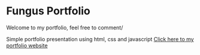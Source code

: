 # Fungus Portfolio
Welcome to my portfolio, feel free to comment/

Simple portfolio presentation using html, css and javascript
[Click here to my portfolio website](https://fungusgaming.github.io/fungus-portfolio/)